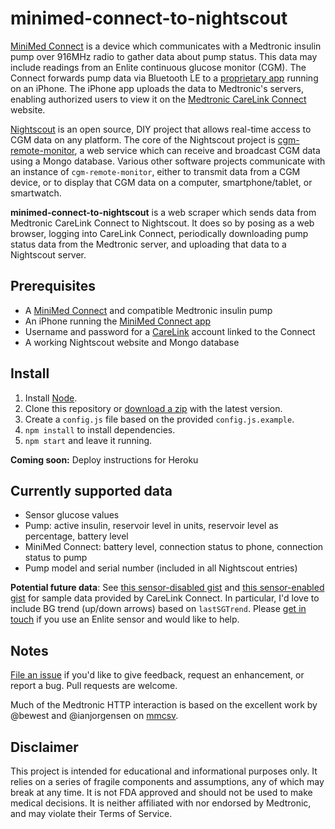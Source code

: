 # minimed-connect-to-nightscout

[MiniMed Connect] is a device which communicates with a Medtronic insulin pump over 916MHz radio to gather data about pump status. This data may include readings from an Enlite continuous glucose monitor (CGM). The Connect forwards pump data via Bluetooth LE to a [proprietary app][connect-app] running on an iPhone. The iPhone app uploads the data to Medtronic's servers, enabling authorized users to view it on the [Medtronic CareLink Connect][carelink] website.

[Nightscout] is an open source, DIY project that allows real-time access to CGM data on any platform. The core of the Nightscout project is [cgm-remote-monitor], a web service which can receive and broadcast CGM data using a Mongo database. Various other software projects communicate with an instance of `cgm-remote-monitor`, either to transmit data from a CGM device, or to display that CGM data on a computer, smartphone/tablet, or smartwatch.

**minimed-connect-to-nightscout** is a web scraper which sends data from Medtronic CareLink Connect to Nightscout. It does so by posing as a web browser, logging into CareLink Connect, periodically downloading pump status data from the Medtronic server, and uploading that data to a Nightscout server.

## Prerequisites

* A [MiniMed Connect] and compatible Medtronic insulin pump
* An iPhone running the [MiniMed Connect app][connect-app]
* Username and password for a [CareLink][carelink] account linked to the Connect
* A working Nightscout website and Mongo database

## Install

1. Install [Node].
1. Clone this repository or [download a zip] with the latest version.
1. Create a `config.js` file based on the provided `config.js.example`.
1. `npm install` to install dependencies.
1. `npm start` and leave it running.

**Coming soon:** Deploy instructions for Heroku

## Currently supported data

* Sensor glucose values
* Pump: active insulin, reservoir level in units, reservoir level as percentage, battery level
* MiniMed Connect: battery level, connection status to phone, connection status to pump
* Pump model and serial number (included in all Nightscout entries)

**Potential future data**: See [this sensor-disabled gist] and [this sensor-enabled gist] for sample data provided by CareLink Connect. In particular, I'd love to include BG trend (up/down arrows) based on `lastSGTrend`. Please [get in touch] if you use an Enlite sensor and would like to help.

## Notes

[File an issue] if you'd like to give feedback, request an enhancement, or report a bug. Pull requests are welcome.

Much of the Medtronic HTTP interaction is based on the excellent work by @bewest and @ianjorgensen on [mmcsv].

## Disclaimer

This project is intended for educational and informational purposes only. It relies on a series of fragile components and assumptions, any of which may break at any time. It is not FDA approved and should not be used to make medical decisions. It is neither affiliated with nor endorsed by Medtronic, and may violate their Terms of Service.

[MiniMed Connect]: http://www.medtronicdiabetes.com/products/minimed-connect
[connect-app]: https://itunes.apple.com/us/app/minimed-connect/id999836914
[carelink]: https://carelink.minimed.com/
[Nightscout]: http://www.nightscout.info/
[cgm-remote-monitor]: https://github.com/nightscout/cgm-remote-monitor
[Node]: https://nodejs.org
[download a zip]: https://github.com/mddub/minimed-connect-to-nightscout/archive/master.zip
[this sensor-disabled gist]: https://gist.github.com/mddub/b033ec0c800deec02471
[this sensor-enabled gist]: https://gist.github.com/mddub/dc1baf74eda772dcb164
[get in touch]: mailto:mark@warkmilson.com
[File an issue]: https://github.com/mddub/minimed-connect-to-nightscout/issues
[mmcsv]: https://github.com/bewest/mmcsv
